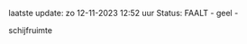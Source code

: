 laatste update: 
zo 12-11-2023 12:52   uur 
Status: FAALT - geel - 
<div class="service Y">schijfruimte</div>